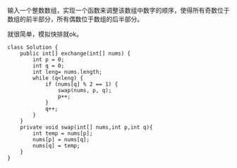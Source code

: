 输入一个整数数组，实现一个函数来调整该数组中数字的顺序，使得所有奇数位于数组的前半部分，所有偶数位于数组的后半部分。

就很简单，模拟快排就ok。

```
class Solution {
    public int[] exchange(int[] nums) {
        int p = 0;
        int q = 0;
        int leng= nums.length;
        while (q<leng) {
            if (nums[q] % 2 == 1) {
                swap(nums, p, q);
                p++;
            }
            q++;
        }
    }
    private void swap(int[] nums,int p,int q){
        int temp = nums[p];
        nums[p] = nums[q];
        nums[q] = temp;
    }
}
```